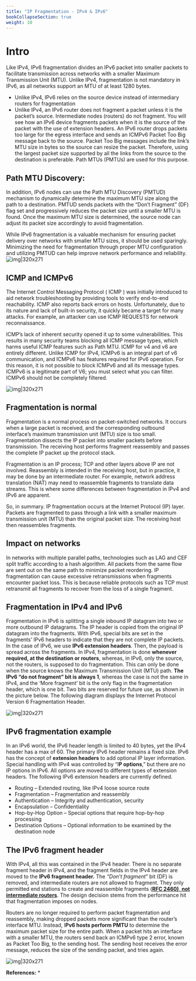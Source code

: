 ```yaml
---
title: "IP Fragmentation - IPv4 & IPv6"
bookCollapseSection: true
weight: 10
---
```


# Intro
Like IPv4, IPv6 fragmentation divides an IPv6 packet into smaller packets to facilitate transmission across networks with a smaller Maximum Transmission Unit (MTU). Unlike IPv4, fragmentation is not mandatory in IPv6, as all networks support an MTU of at least 1280 bytes.

* Unlike IPv4, IPv6 relies on the source device instead of intermediary routers for fragmentation
* Unlike IPv4, an IPv6 router does not fragment a packet unless it is the packet’s source. Intermediate nodes (routers) do not fragment. You will see how an IPv6 device fragments packets when it is the source of the packet with the use of extension headers.
An IPv6 router drops packets too large for the egress interface and sends an ICMPv6 Packet Too Big message back to the source. Packet Too Big messages include the link’s MTU size in bytes so the source can resize the packet. Therefore, using the largest packet size supported by all the links from the source to the destination is preferable. Path MTUs (PMTUs) are used for this purpose. 

## Path MTU Discovery:
In addition, IPv6 nodes can use the Path MTU Discovery (PMTUD) mechanism to dynamically determine the maximum MTU size along the path to a destination. PMTUD sends packets with the “Don’t Fragment” (DF) flag set and progressively reduces the packet size until a smaller MTU is found. Once the maximum MTU size is determined, the source node can adjust its packet size accordingly to avoid fragmentation.

While IPv6 fragmentation is a valuable mechanism for ensuring packet delivery over networks with smaller MTU sizes, it should be used sparingly. Minimizing the need for fragmentation through proper MTU configuration and utilizing PMTUD can help improve network performance and reliability.
![img|320x271](https://prasenjitmanna.com/tech-book/diagrams/ip-fragment/rsz_1ipv6_path_mtu_discovery.png)

## ICMP and ICMPv6
The Internet Control Messaging Protocol ( ICMP ) was initially introduced to aid network troubleshooting by providing tools to verify end-to-end reachability. ICMP also reports back errors on hosts. Unfortunately, due to its nature and lack of built-in security, it quickly became a target for many attacks. For example, an attacker can use ICMP REQUESTS for network reconnaissance.

ICMP’s lack of inherent security opened it up to some vulnerabilities. This results in many security teams blocking all ICMP message types, which harms useful ICMP features such as Path MTU. ICMP for v4 and v6 are entirely different. Unlike ICMP for IPv4, ICMPv6 is an integral part of v6 communication, and ICMPv6 has features required for IPv6 operation. For this reason, it is not possible to block ICMPv6 and all its message types. ICMPv6 is a legitimate part of V6; you must select what you can filter. ICMPv6 should not be completely filtered.

![img|320x271](https://prasenjitmanna.com/tech-book/diagrams/ip-fragment/rsz_1ip_fragmentation.png)

## Fragmentation is normal
Fragmentation is a normal process on packet-switched networks. It occurs when a large packet is received, and the corresponding outbound interface’s maximum transmission unit (MTU) size is too small. Fragmentation dissects the IP packet into smaller packets before transmission. The receiving host performs fragment reassembly and passes the complete IP packet up the protocol stack.

Fragmentation is an IP process; TCP and other layers above IP are not involved. Reassembly is intended in the receiving host, but in practice, it may be done by an intermediate router. For example, network address translation (NAT) may need to reassemble fragments to translate data streams. This is where some differences between fragmentation in IPv4 and IPv6 are apparent.

So, in summary. IP fragmentation occurs at the Internet Protocol (IP) layer. Packets are fragmented to pass through a link with a smaller maximum transmission unit (MTU) than the original packet size. The receiving host then reassembles fragments.


## Impact on networks
In networks with multiple parallel paths, technologies such as LAG and CEF split traffic according to a hash algorithm. All packets from the same flow are sent out on the same path to minimize packet reordering. IP fragmentation can cause excessive retransmissions when fragments encounter packet loss. This is because reliable protocols such as TCP must retransmit all fragments to recover from the loss of a single fragment.

## Fragmentation in IPv4 and IPv6
Fragmentation in IPv6 is splitting a single inbound IP datagram into two or more outbound IP datagrams. The IP header is copied from the original IP datagram into the fragments. With IPv6, special bits are set in the fragments’ IPv6 headers to indicate that they are not complete IP packets. In the case of IPv6, we use **IPv6 extension headers**. Then, the payload is spread across the fragments.
In IPv4, fragmentation is done **whenever required, at the destination or routers**, whereas, in IPv6, only the source, not the routers, is supposed to do fragmentation. This can only be done when the source knows the Maximum Transmission Unit (MTU) path. **The IPv6 “do not fragment” bit is always 1**, whereas the case is not the same in IPv4, and the ‘More fragment’ bit is the only flag in the fragmentation header, which is one bit. Two bits are reserved for future use, as shown in the picture below. The following diagram displays the Internet Protocol Version 6 Fragmentation Header.

![img|320x271](https://prasenjitmanna.com/tech-book/diagrams/ip-fragment/rsz_1ipv6_fragmentsiton_headre.png)
## IPv6 fragmentation example
In an IPv6 world, the IPv6 header length is limited to 40 bytes, yet the IPv4 header has a max of 60. The primary IPv6 header remains a fixed size. IPv6 has the concept of **extension headers** to add optional IP layer information. Special handling with IPv4 was controlled by “I**P options**,” but there are no IP options in IPv6. All options are moved to different types of extension headers.
The following IPv6 extension headers are currently defined.

* Routing – Extended routing, like IPv4 loose source route
* Fragmentation – Fragmentation and reassembly
* Authentication – Integrity and authentication, security
* Encapsulation – Confidentiality
* Hop-by-Hop Option – Special options that require hop-by-hop processing
* Destination Options – Optional information to be examined by the destination node

## The IPv6 fragment header
With IPv4, all this was contained in the IPv4 header. There is no separate fragment header in IPv4, and the fragment fields in the IPv4 header are moved to the **IPv6 fragment header.** The _“Don’t fragment_” bit (DF) is removed, and intermediate routers are not allowed to fragment. They only permitted end stations to create and reassemble fragments ([**RFC 2460)**, **not intermediate routers**](https://www.rfc-editor.org/rfc/rfc2460). The design decision stems from the performance hit that fragmentation imposes on nodes.

Routers are no longer required to perform packet fragmentation and reassembly, making dropped packets more significant than the router’s interface MTU. Instead, I**Pv6 hosts perform PMTU** to determine the maximum packet size for the entire path. When a packet hits an interface with a smaller MTU, the routers send back an ICMPv6 type 2 error, known as Packet Too Big, to the sending host. The sending host receives the error message, reduces the size of the sending packet, and tries again.

![img|320x271](https://prasenjitmanna.com/tech-book/diagrams/ip-fragment/rsz_1ipv6_frme_examke.png)

**References:**
* 

